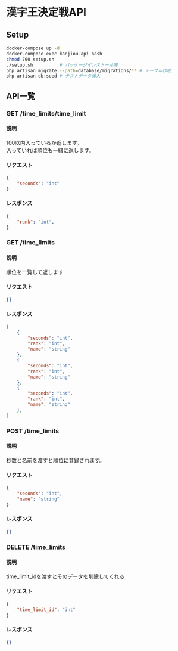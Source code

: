 # 漢字王決定戦API
## Setup
```bash
docker-compose up -d
docker-compose exec kanjiou-api bash
chmod 700 setup.sh
./setup.sh          # パッケージインストール等
php artisan migrate --path=database/migrations/** # テーブル作成
php artisan db:seed # テストデータ挿入
```
## API一覧
### GET /time_limits/time_limit
#### 説明
100以内入っているか返します。  
入っていれば順位も一緒に返します。
#### リクエスト
```json
{
    "seconds": "int"
}
```
#### レスポンス
```json
{
    "rank": "int",
}
```

### GET /time_limits
#### 説明
順位を一覧して返します
#### リクエスト
```json
{}
```
#### レスポンス
```json
[
    {
        "seconds": "int",
        "rank": "int",
        "name": "string"
    },
    {
        "seconds": "int",
        "rank": "int",
        "name": "string"
    },
    {
        "seconds": "int",
        "rank": "int",
        "name": "string"
    },
]
```

### POST /time_limits
#### 説明
秒数と名前を渡すと順位に登録されます。
#### リクエスト
```json
{
    "seconds": "int",
    "name": "string"
}
```
#### レスポンス
```json
{}
```

### DELETE /time_limits
#### 説明
time_limit_idを渡すとそのデータを削除してくれる
#### リクエスト
```json
{
    "time_limit_id": "int"
}
```
#### レスポンス
```json
{}
```

